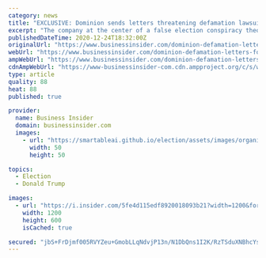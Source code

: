 ```yaml
---
category: news
title: "EXCLUSIVE: Dominion sends letters threatening defamation lawsuits to Sean Hannity, Maria Bartiromo, Lou Dobbs, and other pro-Trump media figures"
excerpt: "The company at the center of a false election conspiracy theory told right-wing media organizations and individual hosts to \"preserve all documents.\""
publishedDateTime: 2020-12-24T18:32:00Z
originalUrl: "https://www.businessinsider.com/dominion-defamation-letters-fox-news-sean-hannity-lou-dobbs-newsmax-oan-2020-12"
webUrl: "https://www.businessinsider.com/dominion-defamation-letters-fox-news-sean-hannity-lou-dobbs-newsmax-oan-2020-12"
ampWebUrl: "https://www.businessinsider.com/dominion-defamation-letters-fox-news-sean-hannity-lou-dobbs-newsmax-oan-2020-12?amp"
cdnAmpWebUrl: "https://www-businessinsider-com.cdn.ampproject.org/c/s/www.businessinsider.com/dominion-defamation-letters-fox-news-sean-hannity-lou-dobbs-newsmax-oan-2020-12?amp"
type: article
quality: 88
heat: 88
published: true

provider:
  name: Business Insider
  domain: businessinsider.com
  images:
    - url: "https://smartableai.github.io/election/assets/images/organizations/businessinsider.com-50x50.jpg"
      width: 50
      height: 50

topics:
  - Election
  - Donald Trump

images:
  - url: "https://i.insider.com/5fe4d115edf8920018093b21?width=1200&format=jpeg"
    width: 1200
    height: 600
    isCached: true

secured: "jbS+FrDjmf005RVYZeu+GmobLLqNdvjP13n/N1DbQns1I2K/RzTSduXNBhcYst1NWjsQZ7YhjY1o168IEtvGj1CUDYHj2hzw7MIr1gNFocc1DN6MCAHFHn0c8q0vbw5bxGrtKnRaDduF9zuqMgLFML+1gUFgIW+i+m7jfusNkgGbO/tZuOg0JDB/Bl3fAtaQepgnFb8wPZBhK0R3mD+MNrPLk2Th2Rrlade/yhdDvnInLUwfJQQQ5MDTbBoMSxVICY7HSpyQtSJge8VX3grK96UeBlixoeP7sqzpwYi+55gl2R14ws8SL57Ko2hHfvlnPVWMGvwv3x28/iwWMmEW6wpPMUAfsx3E8vBd/KW2+EQ=;ai2Ytj6RyRAGCGzWMY09GQ=="
---
```


